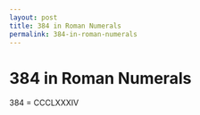 ```yaml
---
layout: post
title: 384 in Roman Numerals
permalink: 384-in-roman-numerals
---
```


# 384 in Roman Numerals

384 = CCCLXXXIV
